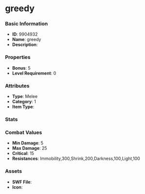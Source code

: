 # greedy



### Basic Information

- **ID**: 9904932
- **Name**: greedy
- **Description**: 

### Properties

- **Bonus**: 5
- **Level Requirement**: 0

### Attributes

- **Type**: Melee
- **Category**: 1
- **Item Type**: 

### Stats


### Combat Values

- **Min Damage**: 5
- **Max Damage**: 25
- **Critical**: 15
- **Resistances**: Immobility,300,Shrink,200,Darkness,100,Light,100

### Assets

- **SWF File**: 
- **Icon**: 

